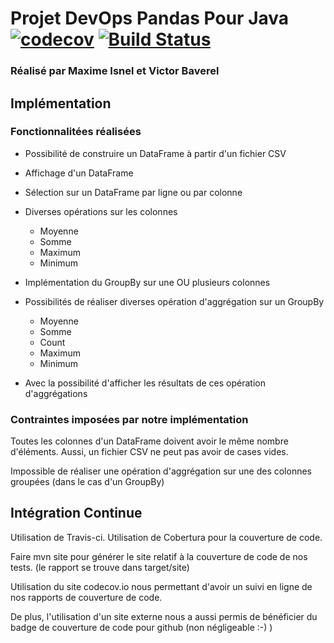 # Projet DevOps Pandas Pour Java [![codecov](https://codecov.io/gh/TheSpyGeek/DevOps_Project/branch/master/graph/badge.svg?token=gK8JynLGcl)](https://codecov.io/gh/TheSpyGeek/DevOps_Project) [![Build Status](https://travis-ci.com/TheSpyGeek/DevOps_Project.svg?token=AmtD253suzrd44ZDSspK&branch=master)](https://travis-ci.com/TheSpyGeek/DevOps_Project)

### Réalisé par Maxime Isnel et Victor Baverel


## Implémentation

### Fonctionnalitées réalisées

* Possibilité de construire un DataFrame à partir d'un fichier CSV
* Affichage d'un DataFrame
* Sélection sur un DataFrame par ligne ou par colonne
* Diverses opérations sur les colonnes
    - Moyenne
    - Somme
    - Maximum
    - Minimum

* Implémentation du GroupBy sur une OU plusieurs colonnes
* Possibilités de réaliser diverses opération d'aggrégation sur un GroupBy
    - Moyenne
    - Somme
    - Count
    - Maximum
    - Minimum
* Avec la possibilité d'afficher les résultats de ces opération d'aggrégations

### Contraintes imposées par notre implémentation

Toutes les colonnes d'un DataFrame doivent avoir le même nombre d'éléments. Aussi, un fichier CSV ne peut pas avoir de cases vides.

Impossible de réaliser une opération d'aggrégation sur une des colonnes groupées (dans le cas d'un GroupBy)

## Intégration Continue

Utilisation de Travis-ci.
Utilisation de Cobertura pour la couverture de code.


Faire mvn site pour générer le site relatif à la couverture de code de nos tests. (le rapport se trouve dans target/site)

Utilisation du site codecov.io nous permettant d'avoir un suivi en ligne de nos rapports de couverture de code.

De plus, l'utilisation d'un site externe nous a aussi permis de bénéficier du badge de couverture de code pour github (non négligeable :-) )


